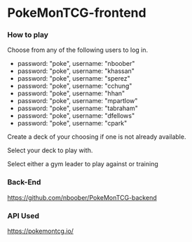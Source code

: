 # PokeMonTCG-frontend

### How to play

Choose from any of the following users to log in.

- password: "poke", username: "nboober"
- password: "poke", username: "khassan"
- password: "poke", username: "sperez"
- password: "poke", username: "cchung"
- password: "poke", username: "hhan"
- password: "poke", username: "mpartlow"
- password: "poke", username: "tabraham"
- password: "poke", username: "dfellows"
- password: "poke", username: "cpark"

Create a deck of your choosing if one is not already available.

Select your deck to play with.

Select either a gym leader to play against or training

### Back-End

https://github.com/nboober/PokeMonTCG-backend

### API Used

https://pokemontcg.io/